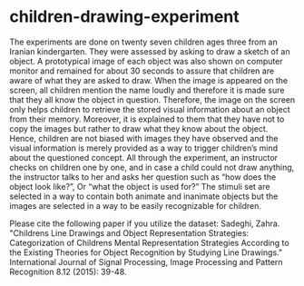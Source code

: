 # children-drawing-experiment

The experiments are done on twenty seven children ages three from an Iranian
kindergarten. They were assessed by asking to draw a sketch of an object. A prototypical
image of each object was also shown on computer monitor and remained for about 30
seconds to assure that children are aware of what they are asked to draw. When the image
is appeared on the screen, all children mention the name loudly and therefore it is made
sure that they all know the object in question. Therefore, the image on the screen only
helps children to retrieve the stored visual information about an object from their
memory. Moreover, it is explained to them that they have not to copy the images but
rather to draw what they know about the object. Hence, children are not biased with
images they have observed and the visual information is merely provided as a way to
trigger children’s mind about the questioned concept. All through the experiment, an
instructor checks on children one by one, and in case a child could not draw anything, the
instructor talks to her and asks her question such as “how does the object look like?”, Or
“what the object is used for?” 
The stimuli set are selected in a way to contain both animate and inanimate objects but
the images are selected in a way to be easily recognizable for children.

Please cite the following paper if you utilize the dataset:
Sadeghi, Zahra. "Childrens Line Drawings and Object Representation Strategies: Categorization of Childrens Mental Representation Strategies According to the Existing Theories for Object Recognition by Studying Line Drawings." International Journal of Signal Processing, Image Processing and Pattern Recognition 8.12 (2015): 39-48.
